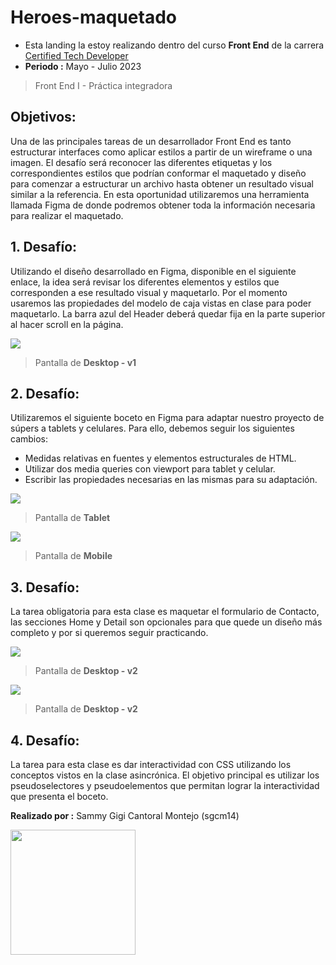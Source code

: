 Heroes-maquetado
=============
- Esta landing la estoy realizando dentro del curso **Front End** de la carrera [Certified Tech Developer](https://www.digitalhouse.com/ar/productos/programacion/certified-tech-developer "Certified Tech Developer") 
- **Periodo :** Mayo - Julio 2023
> Front End I - Práctica integradora


**Objetivos:**
--------------
Una de las principales tareas de un desarrollador Front End es tanto estructurar interfaces como aplicar estilos a partir de un wireframe o una imagen. El desafío será reconocer las diferentes etiquetas y los correspondientes estilos que podrían conformar el maquetado y diseño para comenzar a estructurar un archivo hasta obtener un resultado visual similar a la referencia. En esta oportunidad utilizaremos una herramienta llamada Figma de donde podremos obtener toda la información necesaria para realizar el maquetado.


**1. Desafío:**
---------------

 Utilizando el diseño desarrollado en Figma, disponible en el siguiente enlace, la idea será revisar los diferentes elementos y estilos que corresponden a ese resultado visual y maquetarlo. Por el momento usaremos las propiedades del modelo de caja vistas en clase para poder maquetarlo. La barra azul del Header deberá quedar fija en la parte superior al hacer scroll en la página.

 ![](https://raw.githubusercontent.com/sgcm14/0523-C02-game-shop-maquetado/main/dise%C3%B1o/Desktop.png)
> Pantalla de **Desktop - v1**

**2. Desafío:**
---------------

Utilizaremos el siguiente boceto en Figma para adaptar nuestro proyecto de súpers a tablets y celulares. Para ello, debemos seguir los siguientes cambios: 
- Medidas relativas en fuentes y elementos estructurales de HTML. 
- Utilizar dos media queries con viewport para tablet y celular. 
- Escribir las propiedades necesarias en las mismas para su adaptación. 

 ![](https://raw.githubusercontent.com/sgcm14/0523-C02-game-shop-maquetado/main/dise%C3%B1o/Desktop.png)
> Pantalla de **Tablet**

 ![](https://raw.githubusercontent.com/sgcm14/0523-C02-game-shop-maquetado/main/dise%C3%B1o/Desktop.png)
> Pantalla de **Mobile**


**3. Desafío:**
---------------

La tarea obligatoria para esta clase es maquetar el formulario de Contacto, las secciones Home y Detail son opcionales para que
quede un diseño más completo y por si queremos seguir practicando.

 ![](https://raw.githubusercontent.com/sgcm14/0523-C02-game-shop-maquetado/main/dise%C3%B1o/Desktop.png)
> Pantalla de **Desktop - v2**

 ![](https://raw.githubusercontent.com/sgcm14/0523-C02-game-shop-maquetado/main/dise%C3%B1o/Desktop.png)
> Pantalla de **Desktop - v2**


**4. Desafío:**
---------------

La tarea para esta clase es dar interactividad con CSS utilizando los conceptos vistos en la clase asincrónica. El objetivo principal es utilizar los pseudoselectores y pseudoelementos que permitan lograr la interactividad que presenta el boceto.


**Realizado por :** Sammy Gigi Cantoral Montejo (sgcm14)

<img src ="https://raw.githubusercontent.com/sgcm14/sgcm14/main/sammy.jpg" width="200">